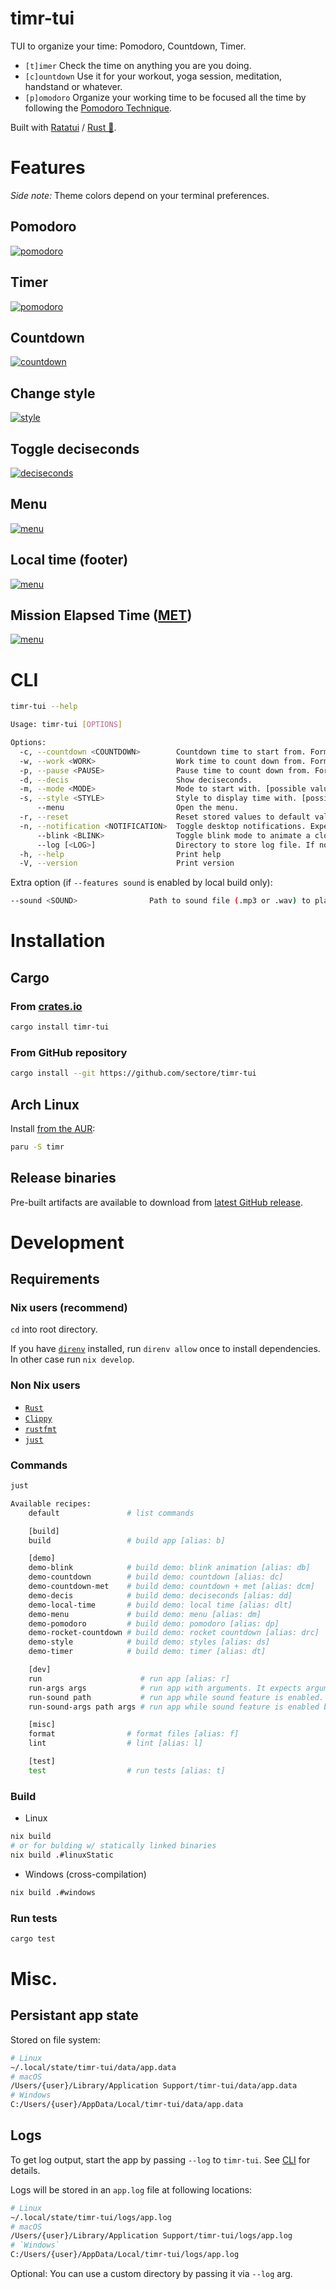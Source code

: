 # timr-tui

TUI to organize your time: Pomodoro, Countdown, Timer.

- `[t]imer` Check the time on anything you are you doing.
- `[c]ountdown` Use it for your workout, yoga session, meditation, handstand or whatever.
- `[p]omodoro` Organize your working time to be focused all the time by following the [Pomodoro Technique](https://en.wikipedia.org/wiki/Pomodoro_Technique).

Built with [Ratatui](https://ratatui.rs/) / [Rust 🦀](https://www.rust-lang.org/).

# Features

_Side note:_ Theme colors depend on your terminal preferences.

## Pomodoro

<a href="demo/pomodoro.gif">
  <img alt="pomodoro" src="demo/pomodoro.gif" />
</a>

## Timer

<a href="demo/timer.gif">
  <img alt="pomodoro" src="demo/timer.gif" />
</a>

## Countdown

<a href="demo/countdown.gif">
  <img alt="countdown" src="demo/countdown.gif" />
</a>

## Change style

<a href="demo/style.gif">
  <img alt="style" src="demo/style.gif" />
</a>

## Toggle deciseconds

<a href="demo/decis.gif">
  <img alt="deciseconds" src="demo/decis.gif" />
</a>

## Menu

<a href="demo/menu.gif">
  <img alt="menu" src="demo/menu.gif" />
</a>

## Local time (footer)

<a href="demo/local-time.gif">
  <img alt="menu" src="demo/local-time.gif" />
</a>

## Mission Elapsed Time ([MET](https://en.wikipedia.org/wiki/Mission_Elapsed_Time))

<a href="demo/countdown-met.gif">
  <img alt="menu" src="demo/countdown-met.gif" />
</a>

# CLI

```sh
timr-tui --help

Usage: timr-tui [OPTIONS]

Options:
  -c, --countdown <COUNTDOWN>        Countdown time to start from. Formats: 'ss', 'mm:ss', or 'hh:mm:ss'
  -w, --work <WORK>                  Work time to count down from. Formats: 'ss', 'mm:ss', or 'hh:mm:ss'
  -p, --pause <PAUSE>                Pause time to count down from. Formats: 'ss', 'mm:ss', or 'hh:mm:ss'
  -d, --decis                        Show deciseconds.
  -m, --mode <MODE>                  Mode to start with. [possible values: countdown, timer, pomodoro]
  -s, --style <STYLE>                Style to display time with. [possible values: full, light, medium, dark, thick, cross, braille]
      --menu                         Open the menu.
  -r, --reset                        Reset stored values to default values.
  -n, --notification <NOTIFICATION>  Toggle desktop notifications. Experimental. [possible values: on, off]
      --blink <BLINK>                Toggle blink mode to animate a clock when it reaches its finished mode. [possible values: on, off]
      --log [<LOG>]                  Directory to store log file. If not set, standard application log directory is used (check README for details).
  -h, --help                         Print help
  -V, --version                      Print version
```

Extra option (if `--features sound` is enabled by local build only):

```sh
--sound <SOUND>                Path to sound file (.mp3 or .wav) to play as notification. Experimental.
```

# Installation

## Cargo

### From [crates.io](https://crates.io/crates/timr-tui)

```sh
cargo install timr-tui
```

### From GitHub repository

```sh
cargo install --git https://github.com/sectore/timr-tui
```

## Arch Linux

Install [from the AUR](https://aur.archlinux.org/packages/timr/):

```sh
paru -S timr
```

## Release binaries

Pre-built artifacts are available to download from [latest GitHub release](https://github.com/sectore/timr-tui/releases).

# Development

## Requirements

### Nix users (recommend)

`cd` into root directory.

If you have [`direnv`](https://direnv.net) installed, run `direnv allow` once to install dependencies. In other case run `nix develop`.

### Non Nix users

- [`Rust`](https://www.rust-lang.org/learn/get-started)
- [`Clippy`](https://github.com/rust-lang/rust-clippy)
- [`rustfmt`](https://github.com/rust-lang/rustfmt)
- [`just`](https://just.systems)

### Commands

```sh
just

Available recipes:
    default               # list commands

    [build]
    build                 # build app [alias: b]

    [demo]
    demo-blink            # build demo: blink animation [alias: db]
    demo-countdown        # build demo: countdown [alias: dc]
    demo-countdown-met    # build demo: countdown + met [alias: dcm]
    demo-decis            # build demo: deciseconds [alias: dd]
    demo-local-time       # build demo: local time [alias: dlt]
    demo-menu             # build demo: menu [alias: dm]
    demo-pomodoro         # build demo: pomodoro [alias: dp]
    demo-rocket-countdown # build demo: rocket countdown [alias: drc]
    demo-style            # build demo: styles [alias: ds]
    demo-timer            # build demo: timer [alias: dt]

    [dev]
    run                      # run app [alias: r]
    run-args args            # run app with arguments. It expects arguments as a string (e.g. "-c 5:00"). [alias: ra]
    run-sound path           # run app while sound feature is enabled. It expects a path to a sound file. [alias: rs]
    run-sound-args path args # run app while sound feature is enabled by adding a path to a sound file and other arguments as string (e.g. "-c 5:00"). [alias: rsa]

    [misc]
    format                # format files [alias: f]
    lint                  # lint [alias: l]

    [test]
    test                  # run tests [alias: t]
```

### Build

- Linux

```sh
nix build
# or for bulding w/ statically linked binaries
nix build .#linuxStatic
```

- Windows (cross-compilation)

```sh
nix build .#windows
```

### Run tests

```sh
cargo test
```

# Misc.

## Persistant app state

Stored on file system:

```sh
# Linux
~/.local/state/timr-tui/data/app.data
# macOS
/Users/{user}/Library/Application Support/timr-tui/data/app.data
# Windows
C:/Users/{user}/AppData/Local/timr-tui/data/app.data
```

## Logs

To get log output, start the app by passing `--log` to `timr-tui`. See [CLI](./#cli) for details.

Logs will be stored in an `app.log` file at following locations:

```sh
# Linux
~/.local/state/timr-tui/logs/app.log
# macOS
/Users/{user}/Library/Application Support/timr-tui/logs/app.log
# `Windows`
C:/Users/{user}/AppData/Local/timr-tui/logs/app.log
```

Optional: You can use a custom directory by passing it via `--log` arg.
